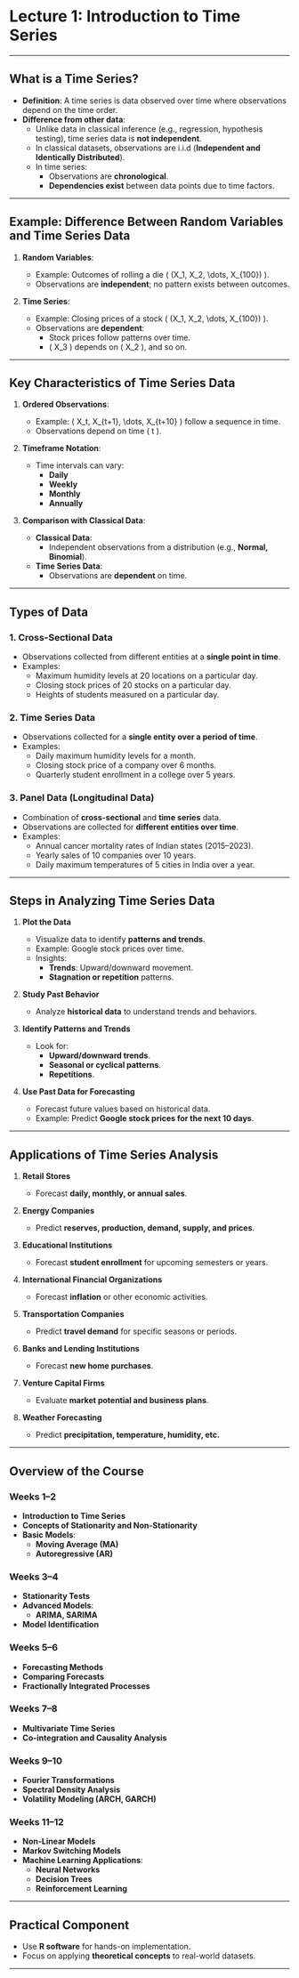 # **Lecture 1: Introduction to Time Series**  

---

## **What is a Time Series?**  
- **Definition**: A time series is data observed over time where observations depend on the time order.  
- **Difference from other data**:  
  - Unlike data in classical inference (e.g., regression, hypothesis testing), time series data is **not independent**.  
  - In classical datasets, observations are i.i.d (**Independent and Identically Distributed**).  
  - In time series:
    - Observations are **chronological**.
    - **Dependencies exist** between data points due to time factors.

---

## **Example: Difference Between Random Variables and Time Series Data**  

1. **Random Variables**:  
   - Example: Outcomes of rolling a die \( (X_1, X_2, \dots, X_{100}) \).  
   - Observations are **independent**; no pattern exists between outcomes.  

2. **Time Series**:  
   - Example: Closing prices of a stock \( (X_1, X_2, \dots, X_{100}) \).  
   - Observations are **dependent**:  
     - Stock prices follow patterns over time.  
     - \( X_3 \) depends on \( X_2 \), and so on.  

---

## **Key Characteristics of Time Series Data**  

1. **Ordered Observations**:  
   - Example: \( X_t, X_{t+1}, \dots, X_{t+10} \) follow a sequence in time.  
   - Observations depend on time \( t \).  

2. **Timeframe Notation**:  
   - Time intervals can vary:  
     - **Daily**  
     - **Weekly**  
     - **Monthly**  
     - **Annually**  

3. **Comparison with Classical Data**:  
   - **Classical Data**:  
     - Independent observations from a distribution (e.g., **Normal, Binomial**).  
   - **Time Series Data**:  
     - Observations are **dependent** on time.

---

## **Types of Data**  

### **1. Cross-Sectional Data**  
   - Observations collected from different entities at a **single point in time**.  
   - Examples:  
     - Maximum humidity levels at 20 locations on a particular day.  
     - Closing stock prices of 20 stocks on a particular day.  
     - Heights of students measured on a particular day.  

### **2. Time Series Data**  
   - Observations collected for a **single entity over a period of time**.  
   - Examples:  
     - Daily maximum humidity levels for a month.  
     - Closing stock price of a company over 6 months.  
     - Quarterly student enrollment in a college over 5 years.  

### **3. Panel Data (Longitudinal Data)**  
   - Combination of **cross-sectional** and **time series** data.  
   - Observations are collected for **different entities over time**.  
   - Examples:  
     - Annual cancer mortality rates of Indian states (2015–2023).  
     - Yearly sales of 10 companies over 10 years.  
     - Daily maximum temperatures of 5 cities in India over a year.  

---

## **Steps in Analyzing Time Series Data**  

1. **Plot the Data**  
   - Visualize data to identify **patterns and trends**.  
   - Example: Google stock prices over time.  
   - Insights:  
     - **Trends**: Upward/downward movement.  
     - **Stagnation or repetition** patterns.  

2. **Study Past Behavior**  
   - Analyze **historical data** to understand trends and behaviors.  

3. **Identify Patterns and Trends**  
   - Look for:  
     - **Upward/downward trends**.  
     - **Seasonal or cyclical patterns**.  
     - **Repetitions**.  

4. **Use Past Data for Forecasting**  
   - Forecast future values based on historical data.  
   - Example: Predict **Google stock prices for the next 10 days**.  

---

## **Applications of Time Series Analysis**  

1. **Retail Stores**  
   - Forecast **daily, monthly, or annual sales**.  

2. **Energy Companies**  
   - Predict **reserves, production, demand, supply, and prices**.  

3. **Educational Institutions**  
   - Forecast **student enrollment** for upcoming semesters or years.  

4. **International Financial Organizations**  
   - Forecast **inflation** or other economic activities.  

5. **Transportation Companies**  
   - Predict **travel demand** for specific seasons or periods.  

6. **Banks and Lending Institutions**  
   - Forecast **new home purchases**.  

7. **Venture Capital Firms**  
   - Evaluate **market potential and business plans**.  

8. **Weather Forecasting**  
   - Predict **precipitation, temperature, humidity, etc.**  

---

## **Overview of the Course**  

### **Weeks 1–2**  
   - **Introduction to Time Series**  
   - **Concepts of Stationarity and Non-Stationarity**  
   - **Basic Models**:  
     - **Moving Average (MA)**  
     - **Autoregressive (AR)**  

### **Weeks 3–4**  
   - **Stationarity Tests**  
   - **Advanced Models**:  
     - **ARIMA, SARIMA**  
   - **Model Identification**  

### **Weeks 5–6**  
   - **Forecasting Methods**  
   - **Comparing Forecasts**  
   - **Fractionally Integrated Processes**  

### **Weeks 7–8**  
   - **Multivariate Time Series**  
   - **Co-integration and Causality Analysis**  

### **Weeks 9–10**  
   - **Fourier Transformations**  
   - **Spectral Density Analysis**  
   - **Volatility Modeling (ARCH, GARCH)**  

### **Weeks 11–12**  
   - **Non-Linear Models**  
   - **Markov Switching Models**  
   - **Machine Learning Applications**:  
     - **Neural Networks**  
     - **Decision Trees**  
     - **Reinforcement Learning**  

---

## **Practical Component**  
- Use **R software** for hands-on implementation.  
- Focus on applying **theoretical concepts** to real-world datasets.  

---
